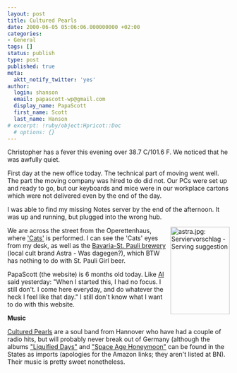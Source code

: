 ```yaml
---
layout: post
title: Cultured Pearls
date: 2000-06-05 05:06:06.000000000 +02:00
categories:
- General
tags: []
status: publish
type: post
published: true
meta:
  aktt_notify_twitter: 'yes'
author:
  login: shanson
  email: papascott-wp@gmail.com
  display_name: PapaScott
  first_name: Scott
  last_name: Hanson
# excerpt: !ruby/object:Hpricot::Doc
  # options: {}
---
```

<p>Christopher has a fever this evening over 38.7 C/101.6 F. We noticed that he was awfully quiet.</p>
<p>First day at the new office today. The technical part of moving went well. The part the moving company was hired to do did not. Our PCs were set up and ready to go, but our keyboards and mice were in our workplace cartons which were not delivered even by the end of the day.</p>
<p>I was able to find my missing Notes server by the end of the afternoon. It was up and running, but plugged into the wrong hub.</p>
<p><img src="http://www.papascott.de/wordpress/wp-content/uploads/2000/06/Astraw3.jpg" height="198" width="134" align="right" alt="astra.jpg: Serviervorschlag - Serving suggestion" border="0" />We are across the street from the Operettenhaus, where <a href="http://www.musical.de/cats/de/html/index.html">'Cats'</a> is performed. I can see the 'Cats' eyes from my desk, as well as the <a href="http://www.hamburger-marktplatz.de/kunden/bavaria/default.htm">Bavaria-St. Pauli brewery</a> (local cult brand Astra - Was dagegen?), which BTW has nothing to do with St. Pauli Girl beer. </p>
<p>PapaScott (the website) is 6 months old today. Like <a href="http://www.vfth.com">Al</a> said yesterday: "When I started this, I had no focus. I still don't. I come here everyday, and do whatever the heck I feel like that day." I still don't know what I want to do with this website.</p>
<p><b>Music</b></p>
<p><a href="http://www.peppermint-park.com/cultured-pearls/">Cultured Pearls</a> are a soul band from Hannover who have had a couple of radio hits, but will probably never break out of Germany (although the albums <a href="http://www.amazon.com/exec/obidos/ASIN/B00000JP11">"Liquified Days"</a> and <a href="http://www.amazon.com/exec/obidos/ASIN/B00000B73Z">"Space Age Honeymoon"</a> can be found in the States as imports (apologies for the Amazon links; they aren't listed at BN). Their music is pretty sweet nonetheless.</p>
